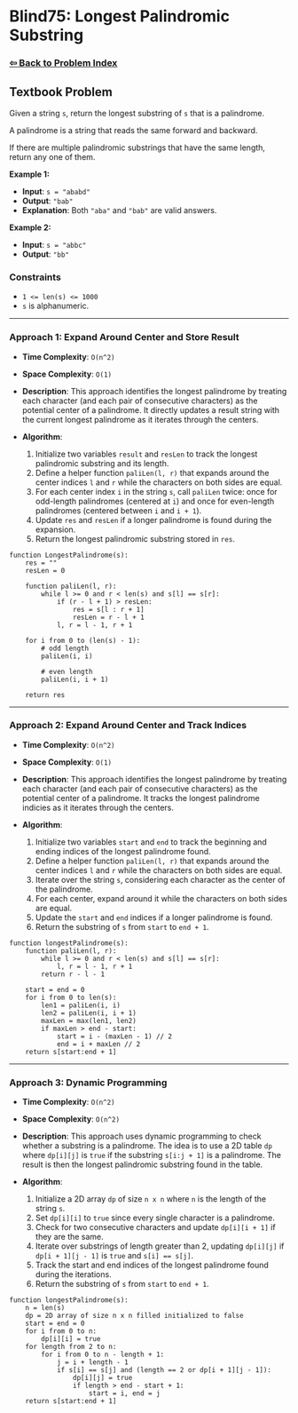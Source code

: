 # Blind75: Longest Palindromic Substring

### [⇦ Back to Problem Index](../../index.md)

## Textbook Problem

Given a string `s`, return the longest substring of `s` that is a palindrome.

A palindrome is a string that reads the same forward and backward.

If there are multiple palindromic substrings that have the same length, return any one of them.

**Example 1:**

-   **Input**: `s = "ababd"`
-   **Output**: `"bab"`
-   **Explanation**: Both `"aba"` and `"bab"` are valid answers.

**Example 2:**

-   **Input**: `s = "abbc"`
-   **Output**: `"bb"`

### Constraints

-   `1 <= len(s) <= 1000`
-   `s` is alphanumeric.

---

### Approach 1: Expand Around Center and Store Result

-   **Time Complexity**: `O(n^2)`
-   **Space Complexity**: `O(1)`
-   **Description**: This approach identifies the longest palindrome by treating each character (and each pair of consecutive characters) as the potential center of a palindrome. It directly updates a result string with the current longest palindrome as it iterates through the centers.
-   **Algorithm**:

    1. Initialize two variables `result` and `resLen` to track the longest palindromic substring and its length.
    2. Define a helper function `paliLen(l, r)` that expands around the center indices `l` and `r` while the characters on both sides are equal.
    3. For each center index `i` in the string `s`, call `paliLen` twice: once for odd-length palindromes (centered at `i`) and once for even-length palindromes (centered between `i` and `i + 1`).
    4. Update `res` and `resLen` if a longer palindrome is found during the expansion.
    5. Return the longest palindromic substring stored in `res`.

```pseudo
function LongestPalindrome(s):
	res = ""
	resLen = 0

	function paliLen(l, r):
		while l >= 0 and r < len(s) and s[l] == s[r]:
			if (r - l + 1) > resLen:
				res = s[l : r + 1]
				resLen = r - l + 1
			l, r = l - 1, r + 1

	for i from 0 to (len(s) - 1):
		# odd length
		paliLen(i, i)

		# even length
		paliLen(i, i + 1)

	return res
```

---

### Approach 2: Expand Around Center and Track Indices

-   **Time Complexity**: `O(n^2)`
-   **Space Complexity**: `O(1)`
-   **Description**: This approach identifies the longest palindrome by treating each character (and each pair of consecutive characters) as the potential center of a palindrome. It tracks the longest palindrome indicies as it iterates through the centers.
-   **Algorithm**:

    1. Initialize two variables `start` and `end` to track the beginning and ending indices of the longest palindrome found.
    2. Define a helper function `paliLen(l, r)` that expands around the center indices `l` and `r` while the characters on both sides are equal.
	3. Iterate over the string `s`, considering each character as the center of the palindrome.
    4. For each center, expand around it while the characters on both sides are equal.
    5. Update the `start` and `end` indices if a longer palindrome is found.
    6. Return the substring of `s` from `start` to `end + 1`.

```pseudo
function longestPalindrome(s):
	function paliLen(l, r):
		while l >= 0 and r < len(s) and s[l] == s[r]:
			l, r = l - 1, r + 1
		return r - l - 1

	start = end = 0
	for i from 0 to len(s):
		len1 = paliLen(i, i)
		len2 = paliLen(i, i + 1)
		maxLen = max(len1, len2)
		if maxLen > end - start:
			start = i - (maxLen - 1) // 2
			end = i + maxLen // 2
	return s[start:end + 1]
```

---

### Approach 3: Dynamic Programming

-   **Time Complexity**: `O(n^2)`
-   **Space Complexity**: `O(n^2)`
-   **Description**: This approach uses dynamic programming to check whether a substring is a palindrome. The idea is to use a 2D table `dp` where `dp[i][j]` is `true` if the substring `s[i:j + 1]` is a palindrome. The result is then the longest palindromic substring found in the table.
-   **Algorithm**:

    1. Initialize a 2D array `dp` of size `n x n` where `n` is the length of the string `s`.
    2. Set `dp[i][i]` to `true` since every single character is a palindrome.
    3. Check for two consecutive characters and update `dp[i][i + 1]` if they are the same.
    4. Iterate over substrings of length greater than 2, updating `dp[i][j]` if `dp[i + 1][j - 1]` is `true` and `s[i] == s[j]`.
    5. Track the start and end indices of the longest palindrome found during the iterations.
    6. Return the substring of `s` from `start` to `end + 1`.

```pseudo
function longestPalindrome(s):
	n = len(s)
	dp = 2D array of size n x n filled initialized to false
	start = end = 0
	for i from 0 to n:
		dp[i][i] = true
	for length from 2 to n:
		for i from 0 to n - length + 1:
			j = i + length - 1
			if s[i] == s[j] and (length == 2 or dp[i + 1][j - 1]):
				dp[i][j] = true
				if length > end - start + 1:
					start = i, end = j
	return s[start:end + 1]
```
